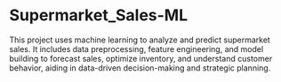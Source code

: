 # Supermarket_Sales-ML
This project uses machine learning to analyze and predict supermarket sales. It includes data preprocessing, feature engineering, and model building to forecast sales, optimize inventory, and understand customer behavior, aiding in data-driven decision-making and strategic planning.
